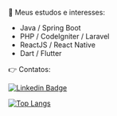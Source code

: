 <!--a href="https://imgur.com/7SBusA8"><img src="https://i.imgur.com/7SBusA8.jpg" title="source: imgur.com" /></a-->

:dart: Meus estudos e interesses:
- Java / Spring Boot
- PHP / CodeIgniter / Laravel
- ReactJS / React Native
- Dart / Flutter

<!--:bulb: Curiosidades: -->

👉 Contatos:

[![Linkedin Badge](https://img.shields.io/badge/-LinkedIn-blue?style=for-the-badge&logo=Linkedin&logoColor=white&link=https://www.linkedin.com/in/tgfarias)](https://www.linkedin.com/in/tgfarias)

[![Top Langs](https://github-readme-stats.vercel.app/api/top-langs/?username=tgfarias&layout=compact&theme=radical&bg_color=30,0d0d0d,191919&title_color=fff&text_color=fff&icon_color=79ff97)](https://github.com/eliasnepo/github-readme-stats)
